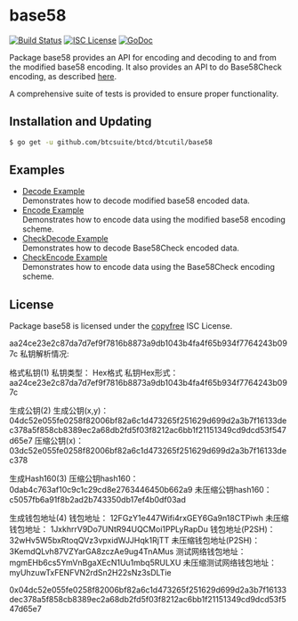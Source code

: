 base58
==========

[![Build Status](http://img.shields.io/travis/btcsuite/btcutil.svg)](https://travis-ci.org/btcsuite/btcutil)
[![ISC License](http://img.shields.io/badge/license-ISC-blue.svg)](http://copyfree.org)
[![GoDoc](https://img.shields.io/badge/godoc-reference-blue.svg)](http://godoc.org/github.com/btcsuite/btcd/btcutil/base58)

Package base58 provides an API for encoding and decoding to and from the
modified base58 encoding.  It also provides an API to do Base58Check encoding,
as described [here](https://en.bitcoin.it/wiki/Base58Check_encoding).

A comprehensive suite of tests is provided to ensure proper functionality.

## Installation and Updating

```bash
$ go get -u github.com/btcsuite/btcd/btcutil/base58
```

## Examples

* [Decode Example](http://godoc.org/github.com/btcsuite/btcd/btcutil/base58#example-Decode)  
  Demonstrates how to decode modified base58 encoded data.
* [Encode Example](http://godoc.org/github.com/btcsuite/btcd/btcutil/base58#example-Encode)  
  Demonstrates how to encode data using the modified base58 encoding scheme.
* [CheckDecode Example](http://godoc.org/github.com/btcsuite/btcd/btcutil/base58#example-CheckDecode)  
  Demonstrates how to decode Base58Check encoded data.
* [CheckEncode Example](http://godoc.org/github.com/btcsuite/btcd/btcutil/base58#example-CheckEncode)  
  Demonstrates how to encode data using the Base58Check encoding scheme.

## License

Package base58 is licensed under the [copyfree](http://copyfree.org) ISC
License.



aa24ce23e2c87da7d7ef9f7816b8873a9db1043b4fa4f65b934f7764243b097c 私钥解析情况:

格式私钥(1)
私钥类型：	Hex格式
私钥Hex形式：	aa24ce23e2c87da7d7ef9f7816b8873a9db1043b4fa4f65b934f7764243b097c

生成公钥(2)
生成公钥(x,y)：	04dc52e055fe0258f82006bf82a6c1d473265f251629d699d2a3b7f16133dec378a5f858cb8389ec2a68db2fd5f03f8212ac6bb1f21151349cd9dcd53f547d65e7
压缩公钥(x)：	03dc52e055fe0258f82006bf82a6c1d473265f251629d699d2a3b7f16133dec378

生成Hash160(3)
压缩公钥hash160：	0dab4c763af10c9c1c29cd8e2763446450b662a9
未压缩公钥hash160：	c5057fb6a91f8b2ad2b743350db17ef4b0df03ad

生成钱包地址(4)
钱包地址：	12FGzY1e447Wifi4rxGEY6Ga9n18CTPiwh
未压缩钱包地址：	1JxkhrrV9Do7UNtR94UQCMoi1PPLyRapDu
钱包地址(P2SH)：	32wHv5W5bxRtoqQVz3vpxidWJJHqk1RjTT
未压缩钱包地址(P2SH)：	3KemdQLvh87VZYarGA8zczAe9ug4TnAMus
测试网络钱包地址：	mgmEHb6cs5YmVnBgaXEcN1Uu1mbq5RULXU
未压缩测试网络钱包地址：	myUhzuwTxFENFVN2rdSn2H22sNz3sDLTie


0x04dc52e055fe0258f82006bf82a6c1d473265f251629d699d2a3b7f16133dec378a5f858cb8389ec2a68db2fd5f03f8212ac6bb1f21151349cd9dcd53f547d65e7